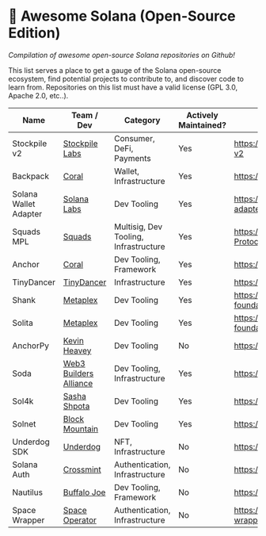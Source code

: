 # 🚀 Awesome Solana (Open-Source Edition)
*Compilation of awesome open-source Solana repositories on Github!*

This list serves a place to get a gauge of the Solana open-source ecosystem, find potential projects to contribute to, and discover code to learn from. Repositories on this list must have a valid license (GPL 3.0, Apache 2.0, etc..).

Name | Team / Dev | Category | Actively Maintained? | Link
--- | --- | --- | --- | ---
Stockpile v2 | [Stockpile Labs](https://twitter.com/GoStockpile) | Consumer, DeFi, Payments | Yes | <https://github.com/StockpileLabs/stockpile-v2>
Backpack | [Coral](https://twitter.com/xNFT_Backpack) | Wallet, Infrastructure | Yes | <https://github.com/coral-xyz/backpack>
Solana Wallet Adapter | [Solana Labs](https://twitter.com/solana) | Dev Tooling | Yes | <https://github.com/solana-labs/wallet-adapter>
Squads MPL | [Squads](https://twitter.com/squads) | Multisig, Dev Tooling, Infrastructure | Yes | <https://github.com/Squads-Protocol/squads-mpl>
Anchor | [Coral](https://twitter.com/xNFT_Backpack) | Dev Tooling, Framework | Yes | <https://github.com/coral-xyz/anchor>
TinyDancer | [TinyDancer](https://twitter.com/tinydancerio) | Infrastructure | Yes | <https://github.com/tinydancer-io/tinydancer>
Shank | [Metaplex](https://twitter.com/metaplex) | Dev Tooling | Yes | <https://github.com/metaplex-foundation/shank>
Solita | [Metaplex](https://twitter.com/metaplex) | Dev Tooling | Yes | <https://github.com/metaplex-foundation/solita>
AnchorPy | [Kevin Heavey](https://twitter.com/metaplex) | Dev Tooling | No | <https://github.com/kevinheavey/anchorpy>
Soda | [Web3 Builders Alliance](https://twitter.com/comebuidlwithus) | Dev Tooling, Infrastructure | Yes | <https://github.com/UnderdogProtocol/js>
Sol4k | [Sasha Shpota](https://twitter.com/sashashpota) | Dev Tooling | Yes | <https://github.com/sol4k/sol4k>
Solnet | [Block Mountain](https://twitter.com/blockmountainio) | Dev Tooling | Yes | <https://github.com/bmresearch/Solnet>
Underdog SDK | [Underdog](https://twitter.com/backanunderdog) | NFT, Infrastructure | No | <https://github.com/UnderdogProtocol/js>
Solana Auth | [Crossmint](https://twitter.com/crossmint) | Authentication, Infrastructure | No | <https://github.com/Crossmint/solana-auth>
Nautilus | [Buffalo Joe](https://twitter.com/realbuffalojoe) | Dev Tooling, Framework | No | <https://github.com/nautilus-project/nautilus>
Space Wrapper | [Space Operator](https://twitter.com/_space_operator) | Authentication, Infrastructure | No | <https://github.com/space-operator/space-wrapper>
